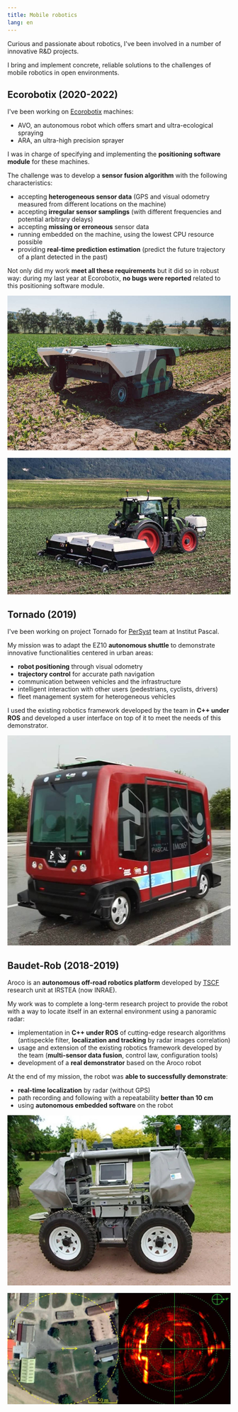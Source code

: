 ```yaml
---
title: Mobile robotics
lang: en
---
```


Curious and passionate about robotics,
I've been involved in a number of innovative R&D projects.

I bring and implement concrete, reliable solutions
to the challenges of mobile robotics in open environments.

## Ecorobotix (2020-2022)

I've been working on [Ecorobotix](https://ecorobotix.com/en/) machines:

* AVO, an autonomous robot which offers smart and ultra-ecological spraying
* ARA, an ultra-high precision sprayer

I was in charge of specifying and implementing the __positioning software module__ for these machines.

The challenge was to develop a __sensor fusion algorithm__ with the following characteristics:

* accepting __heterogeneous sensor data__ (GPS and visual odometry measured from different locations on the machine)
* accepting __irregular sensor samplings__ (with different frequencies and potential arbitrary delays)
* accepting __missing or erroneous__ sensor data
* running embedded on the machine, using the lowest CPU resource possible
* providing __real-time prediction estimation__ (predict the future trajectory of a plant detected in the past)

Not only did my work __meet all these requirements__ but it did so in robust way:
during my last year at Ecorobotix, __no bugs were reported__ related to this positioning software module.

![AVO autonomous robot ([source](https://ecorobotix.com/fr/avo/))](images/avo.jpg)

![ARA ultra-high precision sprayer ([source](https://ecorobotix.com/fr/ara/))](images/ara.jpg)

## Tornado (2019)

I've been working on project Tornado for
[PerSyst](http://www.institutpascal.uca.fr/index.php/en/persyst) team at Institut Pascal.

My mission was to adapt the EZ10 __autonomous shuttle__
to demonstrate innovative functionalities centered in urban areas:

* __robot positioning__ through visual odometry
* __trajectory control__ for accurate path navigation
* communication between vehicles and the infrastructure
* intelligent interaction with other users (pedestrians, cyclists, drivers)
* fleet management system for heterogeneous vehicles

I used the existing robotics framework developed by the team in __C++ under ROS__
and developed a user interface on top of it to meet the needs of this demonstrator.

![EZ10 autonomous shuttle](images/ez10.jpg)

## Baudet-Rob (2018-2019)

Aroco is an __autonomous off-road robotics platform__
developed by [TSCF](https://tscf.clermont.hub.inrae.fr/) research unit at IRSTEA (now INRAE).

My work was to complete a long-term research project to provide the robot
with a way to locate itself in an external environment using a panoramic radar:

* implementation in __C++ under ROS__ of cutting-edge research algorithms
(antispeckle filter, __localization and tracking__ by radar images correlation)
* usage and extension of the existing robotics framework developed by the team
(__multi-sensor data fusion__, control law, configuration tools)
* development of a __real demonstrator__ based on the Aroco robot

At the end of my mission, the robot was __able to successfully demonstrate__:

* __real-time localization__ by radar (without GPS)
* path recording and following with a repeatability __better than 10 cm__
* using __autonomous embedded software__ on the robot

![Aroco autonomous robot ([source](https://www.agrotechnopole.fr/nos-moyens/robotique-agricole-et-mobilite-off-road/))](images/aroco.jpg)

![Satellite view on the left / radar map on the right (images taken from the [conference paper](https://www.researchgate.net/publication/336133596_Robot_Localization_and_Navigation_with_a_Ground-_Based_Microwave_Radar))](images/radar_map.jpg)
